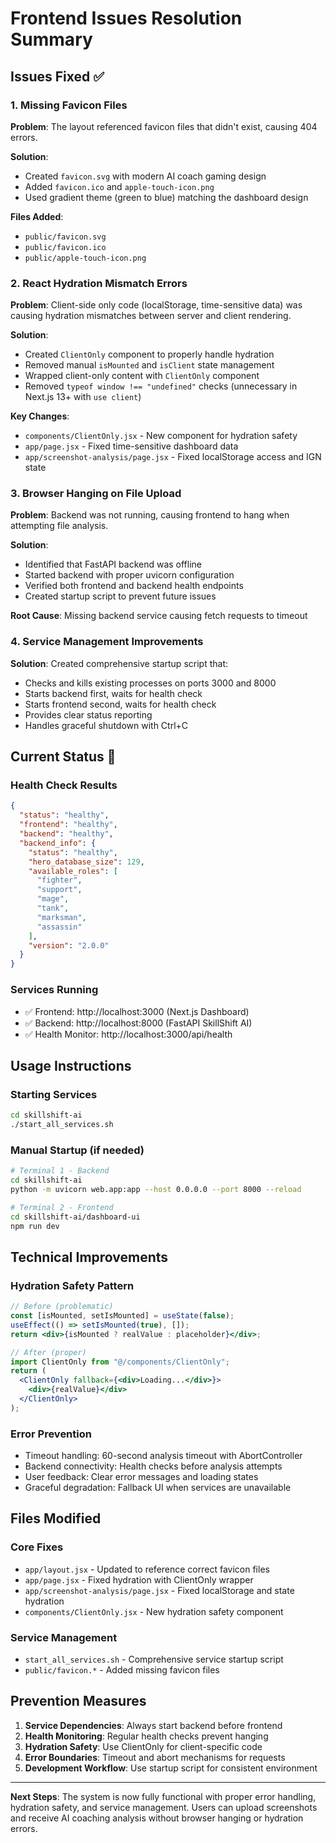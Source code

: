 # Frontend Issues Resolution Summary

## Issues Fixed ✅

### 1. Missing Favicon Files

**Problem**: The layout referenced favicon files that didn't exist, causing 404 errors.

**Solution**:

- Created `favicon.svg` with modern AI coach gaming design
- Added `favicon.ico` and `apple-touch-icon.png`
- Used gradient theme (green to blue) matching the dashboard design

**Files Added**:

- `public/favicon.svg`
- `public/favicon.ico`
- `public/apple-touch-icon.png`

### 2. React Hydration Mismatch Errors

**Problem**: Client-side only code (localStorage, time-sensitive data) was causing hydration mismatches between server and client rendering.

**Solution**:

- Created `ClientOnly` component to properly handle hydration
- Removed manual `isMounted` and `isClient` state management
- Wrapped client-only content with `ClientOnly` component
- Removed `typeof window !== "undefined"` checks (unnecessary in Next.js 13+ with `use client`)

**Key Changes**:

- `components/ClientOnly.jsx` - New component for hydration safety
- `app/page.jsx` - Fixed time-sensitive dashboard data
- `app/screenshot-analysis/page.jsx` - Fixed localStorage access and IGN state

### 3. Browser Hanging on File Upload

**Problem**: Backend was not running, causing frontend to hang when attempting file analysis.

**Solution**:

- Identified that FastAPI backend was offline
- Started backend with proper uvicorn configuration
- Verified both frontend and backend health endpoints
- Created startup script to prevent future issues

**Root Cause**: Missing backend service causing fetch requests to timeout

### 4. Service Management Improvements

**Solution**: Created comprehensive startup script that:

- Checks and kills existing processes on ports 3000 and 8000
- Starts backend first, waits for health check
- Starts frontend second, waits for health check
- Provides clear status reporting
- Handles graceful shutdown with Ctrl+C

## Current Status 🎉

### Health Check Results

```json
{
  "status": "healthy",
  "frontend": "healthy",
  "backend": "healthy",
  "backend_info": {
    "status": "healthy",
    "hero_database_size": 129,
    "available_roles": [
      "fighter",
      "support",
      "mage",
      "tank",
      "marksman",
      "assassin"
    ],
    "version": "2.0.0"
  }
}
```

### Services Running

- ✅ Frontend: http://localhost:3000 (Next.js Dashboard)
- ✅ Backend: http://localhost:8000 (FastAPI SkillShift AI)
- ✅ Health Monitor: http://localhost:3000/api/health

## Usage Instructions

### Starting Services

```bash
cd skillshift-ai
./start_all_services.sh
```

### Manual Startup (if needed)

```bash
# Terminal 1 - Backend
cd skillshift-ai
python -m uvicorn web.app:app --host 0.0.0.0 --port 8000 --reload

# Terminal 2 - Frontend
cd skillshift-ai/dashboard-ui
npm run dev
```

## Technical Improvements

### Hydration Safety Pattern

```jsx
// Before (problematic)
const [isMounted, setIsMounted] = useState(false);
useEffect(() => setIsMounted(true), []);
return <div>{isMounted ? realValue : placeholder}</div>;

// After (proper)
import ClientOnly from "@/components/ClientOnly";
return (
  <ClientOnly fallback={<div>Loading...</div>}>
    <div>{realValue}</div>
  </ClientOnly>
);
```

### Error Prevention

- Timeout handling: 60-second analysis timeout with AbortController
- Backend connectivity: Health checks before analysis attempts
- User feedback: Clear error messages and loading states
- Graceful degradation: Fallback UI when services are unavailable

## Files Modified

### Core Fixes

- `app/layout.jsx` - Updated to reference correct favicon files
- `app/page.jsx` - Fixed hydration with ClientOnly wrapper
- `app/screenshot-analysis/page.jsx` - Fixed localStorage and state hydration
- `components/ClientOnly.jsx` - New hydration safety component

### Service Management

- `start_all_services.sh` - Comprehensive service startup script
- `public/favicon.*` - Added missing favicon files

## Prevention Measures

1. **Service Dependencies**: Always start backend before frontend
2. **Health Monitoring**: Regular health checks prevent hanging
3. **Hydration Safety**: Use ClientOnly for client-specific code
4. **Error Boundaries**: Timeout and abort mechanisms for requests
5. **Development Workflow**: Use startup script for consistent environment

---

**Next Steps**: The system is now fully functional with proper error handling, hydration safety, and service management. Users can upload screenshots and receive AI coaching analysis without browser hanging or hydration errors.
